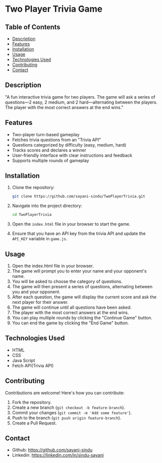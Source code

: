 # Two Player Trivia Game


## Table of Contents
- [Description](#description)
- [Features](#features)
- [Installation](#installation)
- [Usage](#usage)
- [Technologies Used](#technologies-used)
- [Contributing](#contributing)
- [Contact](#contact)

## Description
"A fun interactive trivia game for two players. The game will ask a series of questions—2 easy, 2 medium, and 2 hard—alternating between the players. The player with the most correct answers at the end wins."

## Features
- Two-player turn-based gameplay
- Fetches trivia questions from an "Trivia API"
- Questions categorized by difficulty (easy, medium, hard)
- Tracks scores and declares a winner 
- User-friendly interface with clear instructions and feedback
- Supports multiple rounds of gameplay


## Installation
1. Clone the repository:
    ```bash
    git clone https://github.com/sayani-sindu/TwoPlayerTrivia.git
    ```
2. Navigate into the project directory:
    ```bash
    cd TwoPlayerTrivia
    ```
3. Open the `index.html` file in your browser to start the game.

4. Ensure that you have an API key from the trivia API and update the `API_KEY` variable in `game.js`.


## Usage

1. Open the index.html file in your browser.
2. The game will prompt you to enter your name and your opponent's name.
3. You will be asked to choose the category of questions.
4. The game will then present a series of questions, alternating between you and your opponent.
5. After each question, the game will display the current score and ask the next player for their answer.
6. The game will continue until all questions have been asked.
7. The player with the most correct answers at the end wins.
8. You can play multiple rounds by clicking the "Continue Game" button.
9. You can end the game by clicking the "End Game" button.

## Technologies Used

- HTML
- CSS
- Java Script
- Fetch API(Trivia API)

## Contributing
Contributions are welcome! Here's how you can contribute:
1. Fork the repository.
2. Create a new branch (`git checkout -b feature-branch`).
3. Commit your changes (`git commit -m 'Add some feature'`).
4. Push to the branch (`git push origin feature-branch`).
5. Create a Pull Request.

## Contact
- Github: https://github.com/sayani-sindu
- Linkedin: https://linkedin.com/in/sindu-sayani

